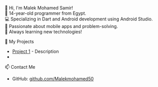 👋 Hi, I'm Malek Mohamed Samir!  
🚀 14-year-old programmer from Egypt.  
💻 Specializing in Dart and Android development using Android Studio.  
📱 Passionate about mobile apps and problem-solving.  
🔧 Always learning new technologies!  

🔗 My Projects  
- [Project 1](#) - Description
- 
📫 Contact Me  
- GitHub: [github.com/Malekmohamed50](https://github.com/Malekmohamed50)
